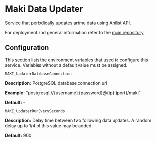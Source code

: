 # Maki Data Updater

Service that periodically updates anime data using Anilist API.

For deployment and general information refer to the [main repository](https://github.com/maki-recommender/maki).

## Configuration

This section lists the environment variables that used to configure this service. 
Variables without a default value must be assigned.

`MAKI_UpdaterDatabaseConnection`

**Description:** PostgreSQL database connection url

**Example:** "postgresql://{username}:{password}@{ip}:{port}/maki"

**Default:** -


`MAKI_UpdaterRunEverySeconds`

**Description:** Delay time between two following data updates. A random delay up to 1/4 of this value may be added.

**Default:** 900